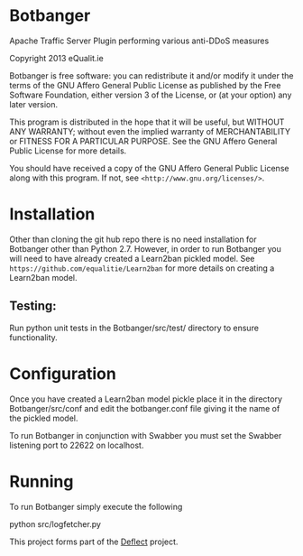Botbanger
=========

Apache Traffic Server Plugin performing various anti-DDoS measures

Copyright 2013 eQualit.ie

Botbanger is free software: you can redistribute it and/or modify
it under the terms of the GNU Affero General Public License as
published by the Free Software Foundation, either version 3 of the
License, or (at your option) any later version.

This program is distributed in the hope that it will be useful,
but WITHOUT ANY WARRANTY; without even the implied warranty of
MERCHANTABILITY or FITNESS FOR A PARTICULAR PURPOSE.  See the
GNU Affero General Public License for more details.

You should have received a copy of the GNU Affero General Public License
along with this program.  If not, see `<http://www.gnu.org/licenses/>`.

Installation
============

Other than cloning the git hub repo there is no need installation for Botbanger other than Python 2.7. However, in order to run Botbanger you will need to have already created a Learn2ban pickled model. See `https://github.com/equalitie/Learn2ban` for more details on creating a Learn2ban model.



Testing:
--------
Run python unit tests in the Botbanger/src/test/ directory to ensure functionality.


Configuration
=============
Once you have created a Learn2ban model pickle place it in the directory Botbanger/src/conf and edit the botbanger.conf file giving it the name of the pickled model.

To run Botbanger in conjunction with Swabber you must set the Swabber listening port to 22622 on localhost.

Running
=======

To run Botbanger simply execute the following

python src/logfetcher.py

This project forms part of the [Deflect](https://deflect.ca) project.
